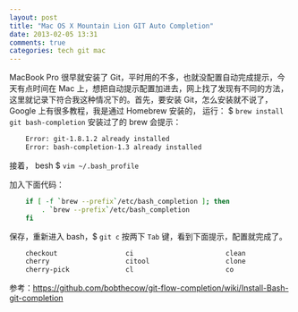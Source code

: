 ```yaml
---
layout: post
title: "Mac OS X Mountain Lion GIT Auto Completion"
date: 2013-02-05 13:31
comments: true
categories: tech git mac
---
```

MacBook Pro 很早就安装了 Git，平时用的不多，也就没配置自动完成提示，今天有点时间在 Mac 上，想把自动提示配置加进去，网上找了发现有不同的方法，这里就记录下符合我这种情况下的。首先，要安装 Git，怎么安装就不说了，Google 上有很多教程，我是通过 Homebrew 安装的，
运行： $ `brew install git bash-completion`
安装过了的 brew 会提示： 

``` bash
	Error: git-1.8.1.2 already installed
	Error: bash-completion-1.3 already installed
```

接着， besh $ `vim ~/.bash_profile`

加入下面代码：
``` bash
	if [ -f `brew --prefix`/etc/bash_completion ]; then
    	. `brew --prefix`/etc/bash_completion
	fi
```
	
保存，重新进入 bash，$ `git c` 按两下 `Tab` 键，看到下面提示，配置就完成了。 

``` bash
	checkout                 ci                       clean                    column                   credential               
	cherry                   citool                   clone                    commit                   credential-osxkeychain   
	cherry-pick              cl                       co                       config                   
```
	
参考：<https://github.com/bobthecow/git-flow-completion/wiki/Install-Bash-git-completion>